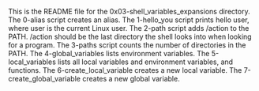 This is the README file for the 0x03-shell_variables_expansions directory.
The 0-alias script creates an alias.
The 1-hello_you script prints hello user, where user is the current Linux user.
The 2-path script adds /action to the PATH. /action should be the last directory the shell looks into when looking for a program.
The 3-paths script counts the number of directories in the PATH.
The 4-global_variables lists environment variables.
The 5-local_variables lists all local variables and environment variables, and functions.
The 6-create_local_variable creates a new local variable.
The 7-create_global_variable creates a new global variable.
